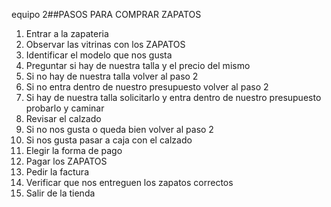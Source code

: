 equipo 2##PASOS PARA COMPRAR ZAPATOS
1. Entrar a la zapateria
2. Observar las vitrinas con los ZAPATOS
3. Identificar el modelo que nos gusta
4. Preguntar si hay de nuestra  talla y el precio del mismo
5. Si no hay de nuestra talla volver al paso 2
6. Si no entra dentro de nuestro presupuesto volver al paso 2
7. Si hay de nuestra talla solicitarlo y entra dentro de nuestro presupuesto probarlo y caminar
8. Revisar el calzado
9. Si no nos gusta o queda bien volver al paso 2
10. Si nos gusta pasar a caja con el calzado
11. Elegir la forma de pago
12. Pagar los ZAPATOS
13. Pedir la factura
14. Verificar que nos entreguen los zapatos correctos
15. Salir de la tienda